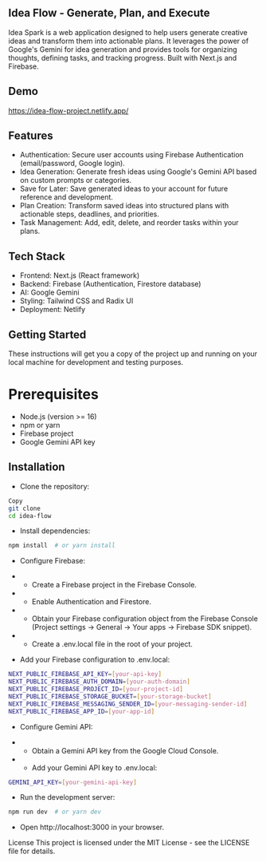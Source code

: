 ## Idea Flow - Generate, Plan, and Execute

Idea Spark is a web application designed to help users generate creative ideas and transform them into actionable plans. It leverages the power of Google's Gemini for idea generation and provides tools for organizing thoughts, defining tasks, and tracking progress. Built with Next.js and Firebase.

## Demo
https://idea-flow-project.netlify.app/

## Features
- Authentication: Secure user accounts using Firebase Authentication (email/password, Google login).
- Idea Generation: Generate fresh ideas using Google's Gemini API based on custom prompts or categories.
- Save for Later: Save generated ideas to your account for future reference and development.
- Plan Creation: Transform saved ideas into structured plans with actionable steps, deadlines, and priorities.
- Task Management: Add, edit, delete, and reorder tasks within your plans.

  
## Tech Stack
- Frontend: Next.js (React framework)
- Backend: Firebase (Authentication, Firestore database)
- AI: Google Gemini
- Styling: Tailwind CSS and Radix UI
- Deployment: Netlify

## Getting Started
These instructions will get you a copy of the project up and running on your local machine for development and testing purposes.

# Prerequisites
- Node.js (version >= 16)
- npm or yarn
- Firebase project
- Google Gemini API key


## Installation
- Clone the repository:

```bash
Copy
git clone 
cd idea-flow
```
- Install dependencies:

```bash
npm install  # or yarn install
```
- Configure Firebase:

- - Create a Firebase project in the Firebase Console.

- - Enable Authentication and Firestore.

- - Obtain your Firebase configuration object from the Firebase Console (Project settings -> General -> Your apps -> Firebase SDK snippet).

- - Create a .env.local file in the root of your project.

- Add your Firebase configuration to .env.local:

```bash
NEXT_PUBLIC_FIREBASE_API_KEY=[your-api-key]
NEXT_PUBLIC_FIREBASE_AUTH_DOMAIN=[your-auth-domain]
NEXT_PUBLIC_FIREBASE_PROJECT_ID=[your-project-id]
NEXT_PUBLIC_FIREBASE_STORAGE_BUCKET=[your-storage-bucket]
NEXT_PUBLIC_FIREBASE_MESSAGING_SENDER_ID=[your-messaging-sender-id]
NEXT_PUBLIC_FIREBASE_APP_ID=[your-app-id]
```
- Configure Gemini API:
- - Obtain a Gemini API key from the Google Cloud Console.

- - Add your Gemini API key to .env.local:

```bash
GEMINI_API_KEY=[your-gemini-api-key]
```
- Run the development server:

``` bash
npm run dev  # or yarn dev
```
- Open http://localhost:3000 in your browser.

License
This project is licensed under the MIT License - see the LICENSE file for details.
